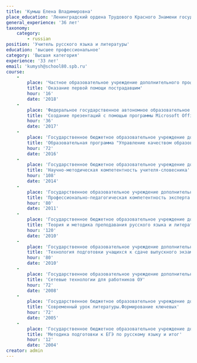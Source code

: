 ```yaml
---
title: 'Кумыш Елена Владимировна'
place_education: 'Ленинградский ордена Трудового Красного Знамени государственный педагогический институт им.А.И.Герцена'
general_experience: '36 лет'
taxonomy:
    category:
        - russian
position: 'Учитель русского языка и литературы'
education: 'высшее профессиональное'
category: 'Высшая категория'
experience: '33 лет'
email: 'kumysh@school80.spb.ru'
course: 
    -
        place: 'Частное образовательное учреждение дополнительного профессионального образования Образовательный центр охраны труда'
        title: 'Оказание первой помощи пострадавшим'
        hour: '16'
        date: '2018'
    -
        place: 'Федеральное государственное автономное образовательное учреждение высшего образования «Санкт-Петербургский национальный исследовательский университет информационных технологий, механики и оптики»'
        title: 'Создание презентаций с помощью программы Microsoft Office PowerPoint (начальный уровень)'
        hour: '36'
        date: '2017'
    -
        place: 'Государственное бюджетное образовательное учреждение дополнительного педагогического профессионального образования Центр повышения квалификации специалистов Петроградского района Санкт-Петербурга "Информационно-методический центр"'
        title: 'Образовательная программа "Управление качеством образования" Модуль "Реализация ФГОС в основной школе"'
        hour: '72'
        date: '2016'
    -
        place: 'Государственное бюджетное образовательное учреждение дополнительного профессионального образования (повышения квалификации) специалистов Санкт-Петербургская академия постдипломного педагогического образования'
        title: 'Научно-методическая компетентность учителя-словесника'
        hour: '108'
        date: '2014'
    -
        place: 'Государственное образовательное учреждение дополнительного профессионального образования центр повышения квалификации специалистов Санкт-Петербурга "Региональный центр оценки качества и информационных технологий"'
        title: 'Профессионально-педагогическая компетентность эксперта ЕГЭ по литературе'
        hour: '80'
        date: '2011'
    -
        place: 'Государственное бюджетное образовательное учреждение дополнительного профессионального образования (повышения квалификации) специалистов Санкт-Петербургская академия постдипломного педагогического образования'
        title: 'Теория и методика преподавания русского языка и литературы в 5-11 классах'
        hour: '120'
        date: '2010'
    -
        place: 'Государственное образовательное учреждение дополнительного профессионального образования центр повышения квалификации специалистов Санкт-Петербурга "Региональный центр оценки качества и информационных технологий"'
        title: 'Технология подготовки учащихся к сдаче выпускного экзамена в формате ЕГЭ по литературе'
        hour: '80'
        date: '2010'
    -
        place: 'Государственное образовательное учреждение дополнительного профессионального образования центр повышения квалификации специалистов Санкт-Петербурга "Региональный центр оценки качества и информационных технологий"'
        title: 'Сетевые технологии для работников ОУ'
        hour: '72'
        date: '2008'
    -
        place: 'Государственное бюджетное образовательное учреждение дополнительного профессионального образования (повышения квалификации) специалистов Санкт-Петербургская академия постдипломного педагогического образования'
        title: 'Современный урок литературы.Формирование ключевых'
        hour: '72'
        date: '2005'
    -
        place: 'Государственное бюджетное образовательное учреждение дополнительного профессионального образования (повышения квалификации) специалистов Санкт-Петербургская академия постдипломного педагогического образования'
        title: 'Методика подготовки к ЕГЭ по русскому языку и итог'
        hour: '12'
        date: '2004'
creator: admin
---
```


